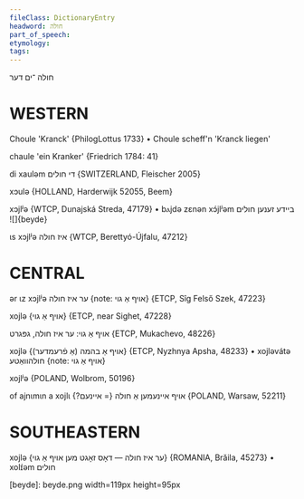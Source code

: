 ```yaml
---
fileClass: DictionaryEntry
headword: חולה
part_of_speech: 
etymology: 
tags: 
---
```

חולה
־ים
דער

WESTERN
========

Choule 'Kranck' {PhilogLottus 1733}
	•	Choule scheff'n 'Kranck liegen'

chaule 'ein Kranker' {Friedrich 1784: 41}

di xauləm די חולים {SWITZERLAND, Fleischer 2005}

xɔulə {HOLLAND, Harderwijk 52055, Beem}

xɔjlʲə {WTCP, Dunajská Streda, 47179}
	•	bⲁjdə zɛnən xɔ́jlʲəm ביידע זענען חולים
![]{beyde}

ɩs xɔjlʲə איז חולה {WTCP, Berettyó-Újfalu, 47212}

CENTRAL
========

ər ɩz xɔjlʲə ער איז חולה {note: אויף אַ גוי} {ETCP, Sîg Felső Szek, 47223}

xojlə {אויף אַ גוי} {ETCP, near Sighet, 47228}

אויף אַ גוי: ער איז חולה, גפּגרט {ETCP, Mukachevo, 48226}

xojlə {אויף אַ בהמה (אַ פֿרעמדער)} {ETCP, Nyzhnya Apsha, 48233}
	•	xojləvátə חולהוואַטע {note: אויף אַ גוי}

xojlʲə {POLAND, Wolbrom, 50196}

of ajnɩmɩn a xojlɩ אויף איינעמען אַ חולה {= איינעם?} {POLAND, Warsaw, 52211}

SOUTHEASTERN
==============

xojlə {ער איז חולה — דאָס זאָגט מען אויף אַ גוי} {ROMANIA, Brăila, 45273}
	•	xolɪ́əm חולים



[beyde]: beyde.png width=119px height=95px